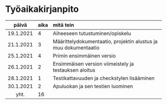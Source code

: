 # Työaikakirjanpito

| päivä | aika | mitä tein  |
| :----:|:-----| :-----|
| 19.1.2021 | 4 | Aiheeseen tutustuminen/opiskelu |
| 21.1.2021 | 3 | Määrittelydokumentaatio, projektin alustus ja muu dokumentaatio |
| 25.1.2021 | 4 | Primin ensimmäinen versio |
| 26.1.2021 | 2 | Ensimmäisen version viimeistely ja testauksen aloitus |
| 28.1.2021 | 1 | Testikattavuuden ja checkstylen lisääminen |
| 30.1.2021 | 2 | Apuluokan ja sen testien luominen |
| yht. | 16 | |